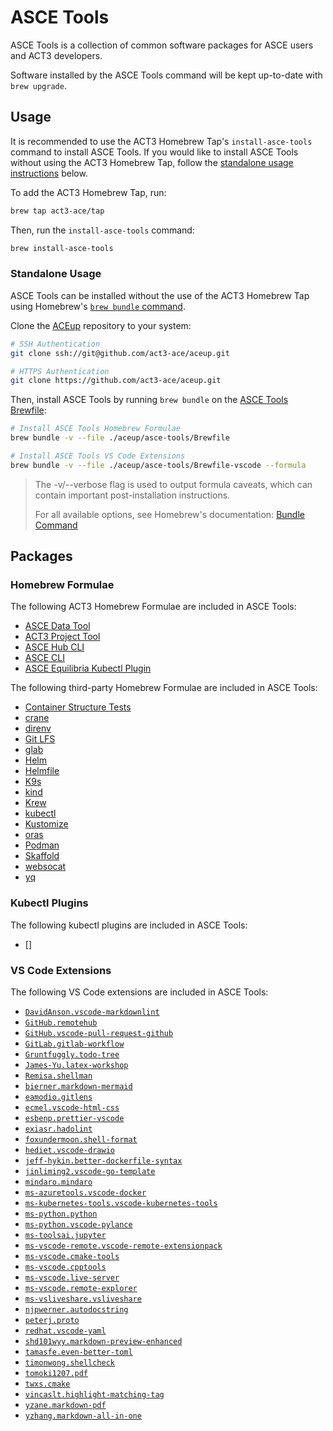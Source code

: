 # ASCE Tools

ASCE Tools is a collection of common software packages for ASCE users and ACT3 developers.

Software installed by the ASCE Tools command will be kept up-to-date with `brew upgrade`.

## Usage

It is recommended to use the ACT3 Homebrew Tap's `install-asce-tools` command to install ASCE Tools. If you would like to install ASCE Tools without using the ACT3 Homebrew Tap, follow the [standalone usage instructions](#standalone-usage) below.

To add the ACT3 Homebrew Tap, run:

```sh
brew tap act3-ace/tap
```

Then, run the `install-asce-tools` command:

```sh
brew install-asce-tools
```

### Standalone Usage

ASCE Tools can be installed without the use of the ACT3 Homebrew Tap using Homebrew's [`brew bundle` command](https://github.com/Homebrew/homebrew-bundle).

Clone the [ACEup](https://github.com/act3-ace/aceup) repository to your system:

```sh
# SSH Authentication
git clone ssh://git@github.com/act3-ace/aceup.git

# HTTPS Authentication
git clone https://github.com/act3-ace/aceup.git
```

Then, install ASCE Tools by running `brew bundle` on the [ASCE Tools Brewfile](./Brewfile):

```sh
# Install ASCE Tools Homebrew Formulae
brew bundle -v --file ./aceup/asce-tools/Brewfile

# Install ASCE Tools VS Code Extensions
brew bundle -v --file ./aceup/asce-tools/Brewfile-vscode --formula
```

> The -v/--verbose flag is used to output formula caveats, which can contain important post-installation instructions.
>
> For all available options, see Homebrew's documentation: [Bundle Command](https://docs.brew.sh/Manpage#bundle-subcommand)

## Packages

### Homebrew Formulae

The following ACT3 Homebrew Formulae are included in ASCE Tools:

- [ASCE Data Tool](https://git.act3-ace.com/ace/data/tool)
- [ACT3 Project Tool](https://git.act3-ace.com/devsecops/act3-pt)
- [ASCE Hub CLI](https://git.act3-ace.com/ace/hub/cli)
- [ASCE CLI](https://git.act3-ace.com/ace/cli)
- [ASCE Equilibria Kubectl Plugin](https://git.act3-ace.com/ace/kubectl-plugins)

The following third-party Homebrew Formulae are included in ASCE Tools:

- [Container Structure Tests](https://formulae.brew.sh/formula/container-structure-test#default)
- [crane](https://formulae.brew.sh/formula/crane#default)
- [direnv](https://formulae.brew.sh/formula/direnv#default)
- [Git LFS](https://formulae.brew.sh/formula/git-lfs#default)
- [glab](https://formulae.brew.sh/formula/glab#default)
- [Helm](https://formulae.brew.sh/formula/helm#default)
- [Helmfile](https://formulae.brew.sh/formula/helmfile#default)
- [K9s](https://formulae.brew.sh/formula/k9s#default)
- [kind](https://formulae.brew.sh/formula/kind#default)
- [Krew](https://formulae.brew.sh/formula/krew#default)
- [kubectl](https://formulae.brew.sh/formula/kubernetes-cli#default)
- [Kustomize](https://formulae.brew.sh/formula/kustomize#default)
- [oras](https://formulae.brew.sh/formula/oras#default)
- [Podman](https://formulae.brew.sh/formula/podman#default)
- [Skaffold](https://formulae.brew.sh/formula/skaffold#default)
- [websocat](https://formulae.brew.sh/formula/websocat#default)
- [yq](https://formulae.brew.sh/formula/yq#default)

### Kubectl Plugins

The following kubectl plugins are included in ASCE Tools:

- []

### VS Code Extensions

The following VS Code extensions are included in ASCE Tools:

- [`DavidAnson.vscode-markdownlint`](https://marketplace.visualstudio.com/items?itemName=DavidAnson.vscode-markdownlint)
- [`GitHub.remotehub`](https://marketplace.visualstudio.com/items?itemName=GitHub.remotehub)
- [`GitHub.vscode-pull-request-github`](https://marketplace.visualstudio.com/items?itemName=GitHub.vscode-pull-request-github)
- [`GitLab.gitlab-workflow`](https://marketplace.visualstudio.com/items?itemName=GitLab.gitlab-workflow)
- [`Gruntfuggly.todo-tree`](https://marketplace.visualstudio.com/items?itemName=Gruntfuggly.todo-tree)
- [`James-Yu.latex-workshop`](https://marketplace.visualstudio.com/items?itemName=James-Yu.latex-workshop)
- [`Remisa.shellman`](https://marketplace.visualstudio.com/items?itemName=Remisa.shellman)
- [`bierner.markdown-mermaid`](https://marketplace.visualstudio.com/items?itemName=bierner.markdown-mermaid)
- [`eamodio.gitlens`](https://marketplace.visualstudio.com/items?itemName=eamodio.gitlens)
- [`ecmel.vscode-html-css`](https://marketplace.visualstudio.com/items?itemName=ecmel.vscode-html-css)
- [`esbenp.prettier-vscode`](https://marketplace.visualstudio.com/items?itemName=esbenp.prettier-vscode)
- [`exiasr.hadolint`](https://marketplace.visualstudio.com/items?itemName=exiasr.hadolint)
- [`foxundermoon.shell-format`](https://marketplace.visualstudio.com/items?itemName=foxundermoon.shell-format)
- [`hediet.vscode-drawio`](https://marketplace.visualstudio.com/items?itemName=hediet.vscode-drawio)
- [`jeff-hykin.better-dockerfile-syntax`](https://marketplace.visualstudio.com/items?itemName=jeff-hykin.better-dockerfile-syntax)
- [`jinliming2.vscode-go-template`](https://marketplace.visualstudio.com/items?itemName=jinliming2.vscode-go-template)
- [`mindaro.mindaro`](https://marketplace.visualstudio.com/items?itemName=mindaro.mindaro)
- [`ms-azuretools.vscode-docker`](https://marketplace.visualstudio.com/items?itemName=ms-azuretools.vscode-docker)
- [`ms-kubernetes-tools.vscode-kubernetes-tools`](https://marketplace.visualstudio.com/items?itemName=ms-kubernetes-tools.vscode-kubernetes-tools)
- [`ms-python.python`](https://marketplace.visualstudio.com/items?itemName=ms-python.python)
- [`ms-python.vscode-pylance`](https://marketplace.visualstudio.com/items?itemName=ms-python.vscode-pylance)
- [`ms-toolsai.jupyter`](https://marketplace.visualstudio.com/items?itemName=ms-toolsai.jupyter)
- [`ms-vscode-remote.vscode-remote-extensionpack`](https://marketplace.visualstudio.com/items?itemName=ms-vscode-remote.vscode-remote-extensionpack)
- [`ms-vscode.cmake-tools`](https://marketplace.visualstudio.com/items?itemName=ms-vscode.cmake-tools)
- [`ms-vscode.cpptools`](https://marketplace.visualstudio.com/items?itemName=ms-vscode.cpptools)
- [`ms-vscode.live-server`](https://marketplace.visualstudio.com/items?itemName=ms-vscode.live-server)
- [`ms-vscode.remote-explorer`](https://marketplace.visualstudio.com/items?itemName=ms-vscode.remote-explorer)
- [`ms-vsliveshare.vsliveshare`](https://marketplace.visualstudio.com/items?itemName=ms-vsliveshare.vsliveshare)
- [`njpwerner.autodocstring`](https://marketplace.visualstudio.com/items?itemName=njpwerner.autodocstring)
- [`peterj.proto`](https://marketplace.visualstudio.com/items?itemName=peterj.proto)
- [`redhat.vscode-yaml`](https://marketplace.visualstudio.com/items?itemName=redhat.vscode-yaml)
- [`shd101wyy.markdown-preview-enhanced`](https://marketplace.visualstudio.com/items?itemName=shd101wyy.markdown-preview-enhanced)
- [`tamasfe.even-better-toml`](https://marketplace.visualstudio.com/items?itemName=tamasfe.even-better-toml)
- [`timonwong.shellcheck`](https://marketplace.visualstudio.com/items?itemName=timonwong.shellcheck)
- [`tomoki1207.pdf`](https://marketplace.visualstudio.com/items?itemName=tomoki1207.pdf)
- [`twxs.cmake`](https://marketplace.visualstudio.com/items?itemName=twxs.cmake)
- [`vincaslt.highlight-matching-tag`](https://marketplace.visualstudio.com/items?itemName=vincaslt.highlight-matching-tag)
- [`yzane.markdown-pdf`](https://marketplace.visualstudio.com/items?itemName=yzane.markdown-pdf)
- [`yzhang.markdown-all-in-one`](https://marketplace.visualstudio.com/items?itemName=yzhang.markdown-all-in-one)
